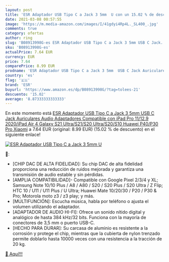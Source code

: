 ```yaml
---
layout: post
title: 'ESR Adaptador USB Tipo C a Jack 3 5mm  U con un 15.02 % de descuento'
date: 2021-03-08 00:57:55
image: 'https://m.media-amazon.com/images/I/41gdyi4Rp4L._SL400_.jpg'
comments: true
category: ofertas
author: ring
slug: 'B08913998G-es ESR Adaptador USB Tipo C a Jack 3 5mm USB C Jack...'
sku: 'B08913998G-es'
actualPrice: 7.64 EUR
currency: EUR
price: 7.64
comparePrice: 8.99 EUR
prodname: 'ESR Adaptador USB Tipo C a Jack 3 5mm  USB C Jack Auriculares Audio Adaptadores Compatible con iPad Pro 11/12.9 2020/iPad Air 4  Galaxy S21 Ultra/S21/S20 Ultra/S20/S10  Huawei P40/P30 Pro  Xiaomi'
country: 'es'
flag: '🇪🇸'
brand: 'ESR'
buyurl: 'https://www.amazon.es/dp/B08913998G/?tag=tolees-21'
descuento: '15.02'
average: '8.87333333333333'
---
```


En este momento está [ESR Adaptador USB Tipo C a Jack 3 5mm  USB C Jack Auriculares Audio Adaptadores Compatible con iPad Pro 11/12.9 2020/iPad Air 4  Galaxy S21 Ultra/S21/S20 Ultra/S20/S10  Huawei P40/P30 Pro  Xiaomi](https://www.amazon.es/dp/B08913998G/?tag=tolees-21) a 7.64 EUR (original: 8.99 EUR) (15.02 %  de descuento) en el siguiente enlace!

[![ESR Adaptador USB Tipo C a Jack 3 5mm  U](https://m.media-amazon.com/images/I/41gdyi4Rp4L._SL400_.jpg)](https://www.amazon.es/dp/B08913998G/?tag=tolees-21)

🔎:

- [CHIP DAC DE ALTA FIDELIDAD]: Su chip DAC de alta fidelidad proporciona una reducción de ruidos mejorada y garantiza una transmisión de audio estable y sin pérdidas.
- [AMPLIA COMPATIBILIDAD]- Compatible con Google Pixel 2/3/4 y XL; Samsung Note 10/10 Plus / A8 / A80 / S20 / S20 Plus / S20 Ultra / Z Flip; HTC 10 / U11 / U11 Plus / U Ultra; Huawei Mate 10/20/30 / P20 / P30 & Pro; Motorola moto z3 / z3 play; y más.
- [MULTIFUNCIÓN]: Escucha música, habla por teléfono o ajusta el volumen utilizando el adaptador.
- [ADAPTADOR DE AUDIO HI-FI]: Ofrece un sonido nítido digital y analógico de hasta 384 kHz/32 bits. Funciona con la mayoría de conectores de 3,5 mm o puerto USB-C.
- [HECHO PARA DURAR]: Su carcasa de aluminio es resistente a la corrosión y protege el chip, mientras que la cubierta de nylon trenzado permite doblarlo hasta 10000 veces con una resistencia a la tracción de 20 kg.

[🛒 Aquí!!!](https://www.amazon.es/dp/B08913998G/?tag=tolees-21)
